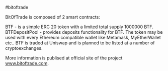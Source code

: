 #bitoftrade

BitOfTrade is composed of 2 smart contracts:

BTF - is a simple ERC 20 token with a limited total supply 1000000 BTF.
BTFDepositPool - provides deposits functionality for BTF.
The token may be used with every Ethereum compatible wallet like Metamask, MyEtherWallet etc.. BTF is traded at Uniswap and is planned to be listed at a number of cryptoexchanges.

More information is publised at official site of the project www.bitoftrade.com.